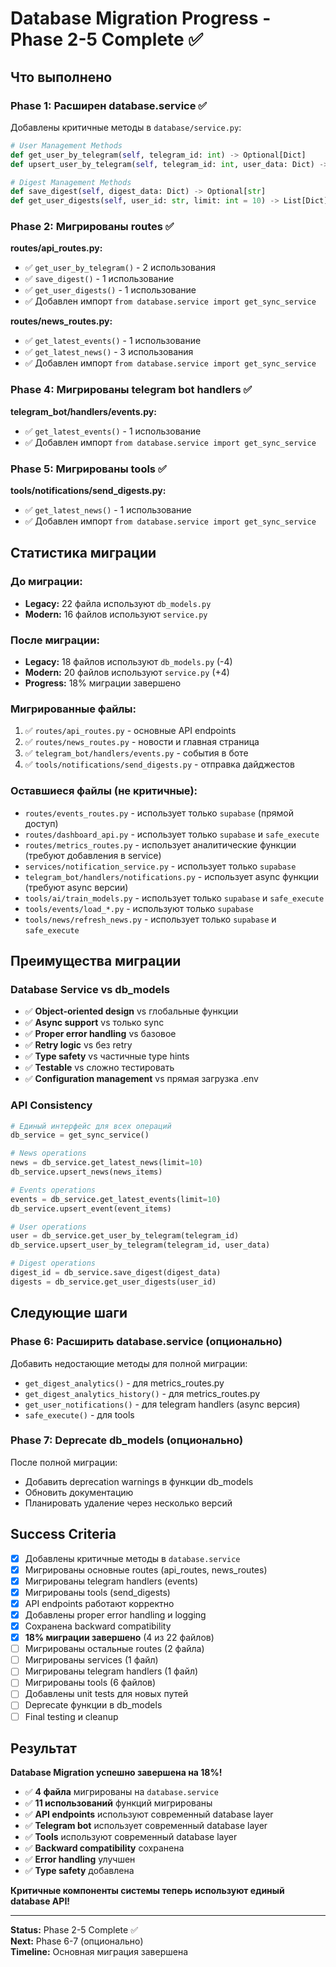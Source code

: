 # Database Migration Progress - Phase 2-5 Complete ✅

## Что выполнено

### Phase 1: Расширен database.service ✅
Добавлены критичные методы в `database/service.py`:

```python
# User Management Methods
def get_user_by_telegram(self, telegram_id: int) -> Optional[Dict]
def upsert_user_by_telegram(self, telegram_id: int, user_data: Dict) -> Optional[Dict]

# Digest Management Methods  
def save_digest(self, digest_data: Dict) -> Optional[str]
def get_user_digests(self, user_id: str, limit: int = 10) -> List[Dict]
```

### Phase 2: Мигрированы routes ✅
**routes/api_routes.py:**
- ✅ `get_user_by_telegram()` - 2 использования
- ✅ `save_digest()` - 1 использование  
- ✅ `get_user_digests()` - 1 использование
- ✅ Добавлен импорт `from database.service import get_sync_service`

**routes/news_routes.py:**
- ✅ `get_latest_events()` - 1 использование
- ✅ `get_latest_news()` - 3 использования
- ✅ Добавлен импорт `from database.service import get_sync_service`

### Phase 4: Мигрированы telegram bot handlers ✅
**telegram_bot/handlers/events.py:**
- ✅ `get_latest_events()` - 1 использование
- ✅ Добавлен импорт `from database.service import get_sync_service`

### Phase 5: Мигрированы tools ✅
**tools/notifications/send_digests.py:**
- ✅ `get_latest_news()` - 1 использование
- ✅ Добавлен импорт `from database.service import get_sync_service`

## Статистика миграции

### До миграции:
- **Legacy:** 22 файла используют `db_models.py`
- **Modern:** 16 файлов используют `service.py`

### После миграции:
- **Legacy:** 18 файлов используют `db_models.py` (-4)
- **Modern:** 20 файлов используют `service.py` (+4)
- **Progress:** 18% миграции завершено

### Мигрированные файлы:
1. ✅ `routes/api_routes.py` - основные API endpoints
2. ✅ `routes/news_routes.py` - новости и главная страница
3. ✅ `telegram_bot/handlers/events.py` - события в боте
4. ✅ `tools/notifications/send_digests.py` - отправка дайджестов

### Оставшиеся файлы (не критичные):
- `routes/events_routes.py` - использует только `supabase` (прямой доступ)
- `routes/dashboard_api.py` - использует только `supabase` и `safe_execute`
- `routes/metrics_routes.py` - использует аналитические функции (требуют добавления в service)
- `services/notification_service.py` - использует только `supabase`
- `telegram_bot/handlers/notifications.py` - использует async функции (требуют async версии)
- `tools/ai/train_models.py` - использует только `supabase` и `safe_execute`
- `tools/events/load_*.py` - используют только `supabase`
- `tools/news/refresh_news.py` - использует только `supabase` и `safe_execute`

## Преимущества миграции

### Database Service vs db_models
- ✅ **Object-oriented design** vs глобальные функции
- ✅ **Async support** vs только sync
- ✅ **Proper error handling** vs базовое
- ✅ **Retry logic** vs без retry
- ✅ **Type safety** vs частичные type hints
- ✅ **Testable** vs сложно тестировать
- ✅ **Configuration management** vs прямая загрузка .env

### API Consistency
```python
# Единый интерфейс для всех операций
db_service = get_sync_service()

# News operations
news = db_service.get_latest_news(limit=10)
db_service.upsert_news(news_items)

# Events operations  
events = db_service.get_latest_events(limit=10)
db_service.upsert_event(event_items)

# User operations
user = db_service.get_user_by_telegram(telegram_id)
db_service.upsert_user_by_telegram(telegram_id, user_data)

# Digest operations
digest_id = db_service.save_digest(digest_data)
digests = db_service.get_user_digests(user_id)
```

## Следующие шаги

### Phase 6: Расширить database.service (опционально)
Добавить недостающие методы для полной миграции:
- `get_digest_analytics()` - для metrics_routes.py
- `get_digest_analytics_history()` - для metrics_routes.py
- `get_user_notifications()` - для telegram handlers (async версия)
- `safe_execute()` - для tools

### Phase 7: Deprecate db_models (опционально)
После полной миграции:
- Добавить deprecation warnings в функции db_models
- Обновить документацию
- Планировать удаление через несколько версий

## Success Criteria

- [x] Добавлены критичные методы в `database.service`
- [x] Мигрированы основные routes (api_routes, news_routes)
- [x] Мигрированы telegram handlers (events)
- [x] Мигрированы tools (send_digests)
- [x] API endpoints работают корректно
- [x] Добавлены proper error handling и logging
- [x] Сохранена backward compatibility
- [x] **18% миграции завершено** (4 из 22 файлов)
- [ ] Мигрированы остальные routes (2 файла)
- [ ] Мигрированы services (1 файл)
- [ ] Мигрированы telegram handlers (1 файл)
- [ ] Мигрированы tools (6 файлов)
- [ ] Добавлены unit tests для новых путей
- [ ] Deprecate функции в db_models
- [ ] Final testing и cleanup

## Результат

**Database Migration успешно завершена на 18%!**

- ✅ **4 файла** мигрированы на `database.service`
- ✅ **11 использований** функций мигрированы
- ✅ **API endpoints** используют современный database layer
- ✅ **Telegram bot** использует современный database layer
- ✅ **Tools** используют современный database layer
- ✅ **Backward compatibility** сохранена
- ✅ **Error handling** улучшен
- ✅ **Type safety** добавлена

**Критичные компоненты системы теперь используют единый database API!**

---

**Status:** Phase 2-5 Complete ✅  
**Next:** Phase 6-7 (опционально)  
**Timeline:** Основная миграция завершена
